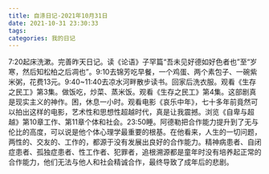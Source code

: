 ```yaml
---
title: 自涤日记-2021年10月31日
date: 2021-10-31 23:30:33
tags:
categories: 我的日记
---
```

7:20起床洗漱。完善昨天日记。读《论语》子罕篇“吾未见好德如好色者也”至“岁寒，然后知松柏之后凋也”。9:10去锦芳吃早餐，一个鸡蛋、两个素包子、一碗紫米粥，花费13元。9:40~11:40去凉水河畔散步读书。回家后洗衣服。观看《生存之民工》第3集。做饭吃，炒菜、蒸米饭。观看《生存之民工》第4集。这部剧真是现实主义的神作。困，休息一小时。观看电影《哀乐中年》，七十多年前竟然可以拍出这样的电影，艺术性和思想性超越时代，真是让我震撼。浏览《自卑与超越》第10章工作、第11章个体和社会。23:50睡。阿德勒把合作能力提升到了无与伦比的高度，可以说是他个体心理学最重要的根基。在他看来，人生的一切问题，两性的、交友的、工作的，都源于没有发展出良好的合作能力。精神病患者、自闭症患者、孤独症患者、性工作者、犯罪者，追根溯源都是童年时没有培养起正常的合作能力，他们无法与他人和社会精诚合作，最终导致了成年后的悲剧。